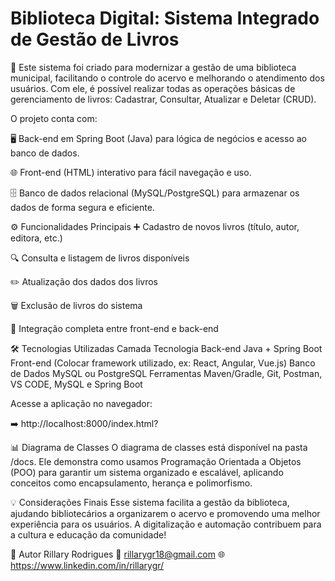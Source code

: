 # Biblioteca Digital: Sistema Integrado de Gestão de Livros

🚀 Este sistema foi criado para modernizar a gestão de uma biblioteca municipal, facilitando o controle do acervo e melhorando o atendimento dos usuários. Com ele, é possível realizar todas as operações básicas de gerenciamento de livros: Cadastrar, Consultar, Atualizar e Deletar (CRUD).

O projeto conta com:

🖥️ Back-end em Spring Boot (Java) para lógica de negócios e acesso ao banco de dados.

🌐 Front-end (HTML) interativo para fácil navegação e uso.

🗄️ Banco de dados relacional (MySQL/PostgreSQL) para armazenar os dados de forma segura e eficiente.

⚙️ Funcionalidades Principais
➕ Cadastro de novos livros (título, autor, editora, etc.)

🔍 Consulta e listagem de livros disponíveis

✏️ Atualização dos dados dos livros

🗑️ Exclusão de livros do sistema

🔄 Integração completa entre front-end e back-end

🛠️ Tecnologias Utilizadas
Camada	Tecnologia
Back-end	Java + Spring Boot
Front-end	(Colocar framework utilizado, ex: React, Angular, Vue.js)
Banco de Dados	MySQL ou PostgreSQL
Ferramentas	Maven/Gradle, Git, Postman, VS CODE, MySQL e Spring Boot


Acesse a aplicação no navegador:

➡️ http://localhost:8000/index.html?

📊 Diagrama de Classes
O diagrama de classes está disponível na pasta /docs. Ele demonstra como usamos Programação Orientada a Objetos (POO) para garantir um sistema organizado e escalável, aplicando conceitos como encapsulamento, herança e polimorfismo.

💡 Considerações Finais
Esse sistema facilita a gestão da biblioteca, ajudando bibliotecários a organizarem o acervo e promovendo uma melhor experiência para os usuários. A digitalização e automação contribuem para a cultura e educação da comunidade!

👤 Autor
Rillary Rodrigues
📧 rillarygr18@gmail.com
🌐 https://www.linkedin.com/in/rillarygr/

